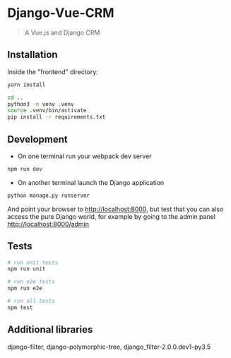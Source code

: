 # Django-Vue-CRM

> A Vue.js and Django CRM

## Installation

Inside the "frontend" directory:
```bash
yarn install
```
```bash
cd ..
python3 -m venv .venv
source .venv/bin/activate
pip install -r requirements.txt
```

## Development

* On one terminal run your webpack dev server

```bash
npm run dev
```

* On another terminal launch the Django application

```bash
python manage.py runserver
```

And point your browser to [http://localhost:8000](), but test that you can also access the pure Django world, for example by going to the admin panel [http://localhost:8000/admin]()

## Tests

``` bash
# run unit tests
npm run unit

# run e2e tests
npm run e2e

# run all tests
npm test
```
## Additional libraries
django-filter, django-polymorphic-tree, django_filter-2.0.0.dev1-py3.5
